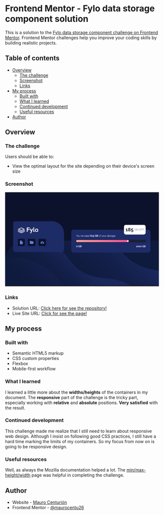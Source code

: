 # Frontend Mentor - Fylo data storage component solution

This is a solution to the [Fylo data storage component challenge on Frontend Mentor](https://www.frontendmentor.io/challenges/fylo-data-storage-component-1dZPRbV5n). Frontend Mentor challenges help you improve your coding skills by building realistic projects. 

## Table of contents

- [Overview](#overview)
  - [The challenge](#the-challenge)
  - [Screenshot](#screenshot)
  - [Links](#links)
- [My process](#my-process)
  - [Built with](#built-with)
  - [What I learned](#what-i-learned)
  - [Continued development](#continued-development)
  - [Useful resources](#useful-resources)
- [Author](#author)

## Overview

### The challenge

Users should be able to:

- View the optimal layout for the site depending on their device's screen size

### Screenshot

![](screenshot.jpg)

### Links

- Solution URL: [Click here for see the repository!](https://github.com/maurocentu26/Fylo-data-storage-component-master)
- Live Site URL: [Click for see the page!]([https://your-live-site-url.com](https://fylo-data-storage-component-master-kappa-umber.vercel.app/))

## My process

### Built with

- Semantic HTML5 markup
- CSS custom properties
- Flexbox
- Mobile-first workflow

### What I learned

I learned a little more about the **widths/heights** of the containers in my document. The **responsive** part of the challenge is the tricky part, especially working with **relative** and **absolute** positions.
**Very satisfied** with the result.

### Continued development

This challenge made me realize that I still need to learn about responsive web design. Although I insist on following good CSS practices, I still have a hard time marking the limits of my containers.
So my focus from now on is going to be responsive design.

### Useful resources

Well, as always the Mozilla documentation helped a lot. The <a href="https://developer.mozilla.org/en-US/docs/Web/CSS/min-width" target="_blank">min/max-height/width</a> page was helpful in completing the challenge.

## Author

- Website - [Mauro Centurión](https://github.com/maurocentu26)
- Frontend Mentor - [@maurocentu26](https://www.frontendmentor.io/profile/maurocentu26)
